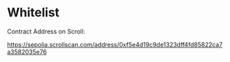 # Whitelist
Contract Address on Scroll:

https://sepolia.scrollscan.com/address/0xf5e4d19c9de1323dff4fd85822ca7a3582035e76